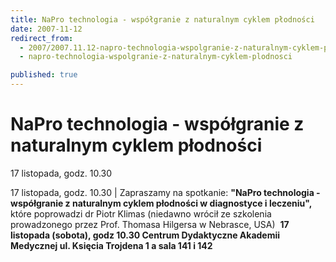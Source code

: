 ```yaml
---
title: NaPro technologia - współgranie z naturalnym cyklem płodności
date: 2007-11-12
redirect_from: 
  - 2007/2007.11.12-napro-technologia-wspolgranie-z-naturalnym-cyklem-plodnosci
  - napro-technologia-wspolgranie-z-naturalnym-cyklem-plodnosci

published: true
---
```




# NaPro technologia - współgranie z naturalnym cyklem płodności

<time>17 listopada, godz. 10.30</time>

17 listopada, godz. 10.30 | 
Zapraszamy na spotkanie: **"NaPro technologia - współgranie z naturalnym cyklem płodności w diagnostyce i leczeniu",** które poprowadzi dr Piotr Klimas (niedawno wrócił ze szkolenia prowadzonego przez Prof. Thomasa Hilgersa w Nebrasce, USA)&nbsp; 
**17 listopada (sobota), godz 10.30
Centrum Dydaktyczne Akademii Medycznej
ul. Księcia Trojdena 1 a
sala 141 i 142**


<!--CONTENT FROM OLD SERVER (jos before 2013): 17 listopada, godz. 10.30 | 
Zapraszamy na spotkanie: **"NaPro technologia - współgranie z naturalnym cyklem płodności w diagnostyce i leczeniu",** które poprowadzi dr Piotr Klimas (niedawno wrócił ze szkolenia prowadzonego przez Prof. Thomasa Hilgersa w Nebrasce, USA)&nbsp; 
**17 listopada (sobota), godz 10.30
Centrum Dydaktyczne Akademii Medycznej
ul. Księcia Trojdena 1 a
sala 141 i 142**

-->

<!--{{json:{"created_date":"2007-11-12 20:31:46","publish_down":"0000-00-00 00:00:00","id":"547"}}}-->